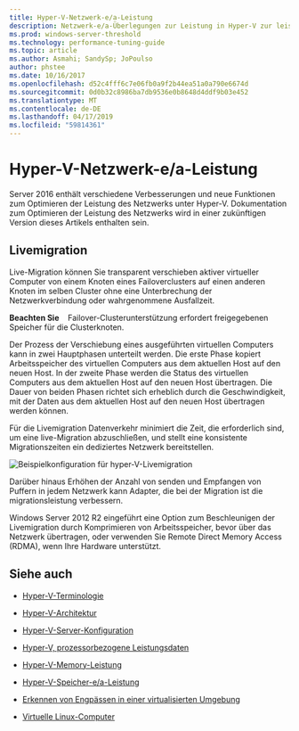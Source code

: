 ```yaml
---
title: Hyper-V-Netzwerk-e/a-Leistung
description: Netzwerk-e/a-Überlegungen zur Leistung in Hyper-V zur leistungsoptimierung
ms.prod: windows-server-threshold
ms.technology: performance-tuning-guide
ms.topic: article
ms.author: Asmahi; SandySp; JoPoulso
author: phstee
ms.date: 10/16/2017
ms.openlocfilehash: d52c4fff6c7e06fb0a9f2b44ea51a0a790e6674d
ms.sourcegitcommit: 0d0b32c8986ba7db9536e0b8648d4ddf9b03e452
ms.translationtype: MT
ms.contentlocale: de-DE
ms.lasthandoff: 04/17/2019
ms.locfileid: "59814361"
---
```

# <a name="hyper-v-network-io-performance"></a>Hyper-V-Netzwerk-e/a-Leistung

Server 2016 enthält verschiedene Verbesserungen und neue Funktionen zum Optimieren der Leistung des Netzwerks unter Hyper-V.  Dokumentation zum Optimieren der Leistung des Netzwerks wird in einer zukünftigen Version dieses Artikels enthalten sein.

## <a name="live-migration"></a>Livemigration

Live-Migration können Sie transparent verschieben aktiver virtueller Computer von einem Knoten eines Failoverclusters auf einen anderen Knoten im selben Cluster ohne eine Unterbrechung der Netzwerkverbindung oder wahrgenommene Ausfallzeit.

**Beachten Sie**    Failover-Clusterunterstützung erfordert freigegebenen Speicher für die Clusterknoten.

Der Prozess der Verschiebung eines ausgeführten virtuellen Computers kann in zwei Hauptphasen unterteilt werden. Die erste Phase kopiert Arbeitsspeicher des virtuellen Computers aus dem aktuellen Host auf den neuen Host. In der zweite Phase werden die Status des virtuellen Computers aus dem aktuellen Host auf den neuen Host übertragen. Die Dauer von beiden Phasen richtet sich erheblich durch die Geschwindigkeit, mit der Daten aus dem aktuellen Host auf den neuen Host übertragen werden können.

Für die Livemigration Datenverkehr minimiert die Zeit, die erforderlich sind, um eine live-Migration abzuschließen, und stellt eine konsistente Migrationszeiten ein dediziertes Netzwerk bereitstellen.

![Beispielkonfiguration für hyper-V-Livemigration](../../media/perftune-guide-live-migration.png)

Darüber hinaus Erhöhen der Anzahl von senden und Empfangen von Puffern in jedem Netzwerk kann Adapter, die bei der Migration ist die migrationsleistung verbessern.

Windows Server 2012 R2 eingeführt eine Option zum Beschleunigen der Livemigration durch Komprimieren von Arbeitsspeicher, bevor über das Netzwerk übertragen, oder verwenden Sie Remote Direct Memory Access (RDMA), wenn Ihre Hardware unterstützt.

## <a name="see-also"></a>Siehe auch

-   [Hyper-V-Terminologie](terminology.md)

-   [Hyper-V-Architektur](architecture.md)

-   [Hyper-V-Server-Konfiguration](configuration.md)

-   [Hyper-V, prozessorbezogene Leistungsdaten](processor-performance.md)

-   [Hyper-V-Memory-Leistung](memory-performance.md)

-   [Hyper-V-Speicher-e/a-Leistung](storage-io-performance.md)

-   [Erkennen von Engpässen in einer virtualisierten Umgebung](detecting-virtualized-environment-bottlenecks.md)

-   [Virtuelle Linux-Computer](linux-virtual-machine-considerations.md)
